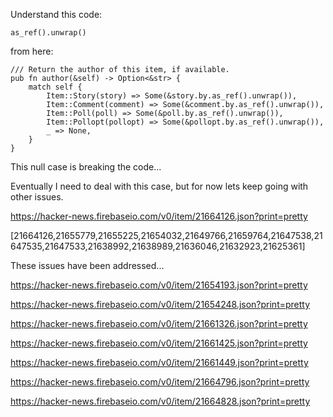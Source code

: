 
Understand this code:

```
as_ref().unwrap()
```

from here:

```
/// Return the author of this item, if available.
pub fn author(&self) -> Option<&str> {
    match self {
        Item::Story(story) => Some(&story.by.as_ref().unwrap()),
        Item::Comment(comment) => Some(&comment.by.as_ref().unwrap()),
        Item::Poll(poll) => Some(&poll.by.as_ref().unwrap()),
        Item::Pollopt(pollopt) => Some(&pollopt.by.as_ref().unwrap()),
        _ => None,
    }
}
```

This null case is breaking the code...

Eventually I need to deal with this case,
but for now lets keep going with other
issues.

https://hacker-news.firebaseio.com/v0/item/21664126.json?print=pretty

[21664126,21655779,21655225,21654032,21649766,21659764,21647538,21647535,21647533,21638992,21638989,21636046,21632923,21625361]

These issues have been addressed...

https://hacker-news.firebaseio.com/v0/item/21654193.json?print=pretty

https://hacker-news.firebaseio.com/v0/item/21654248.json?print=pretty

https://hacker-news.firebaseio.com/v0/item/21661326.json?print=pretty

https://hacker-news.firebaseio.com/v0/item/21661425.json?print=pretty

https://hacker-news.firebaseio.com/v0/item/21661449.json?print=pretty

https://hacker-news.firebaseio.com/v0/item/21664796.json?print=pretty

https://hacker-news.firebaseio.com/v0/item/21664828.json?print=pretty
